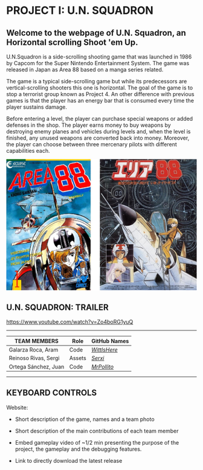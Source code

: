 # PROJECT I: U.N. SQUADRON 

## Welcome to the webpage of U.N. Squadron, an Horizontal scrolling Shoot 'em Up.
U.N.Squadron is a side-scrolling shooting game that was launched in 1986 by Capcom for the Super Nintendo Entertainment System. The game was released in Japan as Area 88 based on a manga series related.

The game is a typical side-scrolling game but while its predecessors are vertical-scrolling shooters this one is horizontal. The goal of the game is to stop a terrorist group known as Project 4. An other difference with previous games is that the player has an energy bar that is consumed every time the player sustains damage. 

Before entering a level, the player can purchase special weapons or added defenses in the shop. The player earns money to buy weapons by destroying enemy planes and vehicles during levels and, when the level is finished, any unused weapons are converted back into money. Moreover, the player can choose between three mercenary pilots with different capabilities each.

![](https://raw.githubusercontent.com/JanAdell/Project-1/master/Wiki%20Contents/Art/area-88-ova.jpg)

## U.N. SQUADRON: TRAILER

https://www.youtube.com/watch?v=Zo4boRG1yuQ 

***
|TEAM MEMBERS|Role|GitHub Names|
| ---------- |---------|---------|
|Galarza Roca, Aram |Code|[_WittIsHere_](https://github.com/WittIsHere) |
|Reinoso Rivas, Sergi|Assets|[_Serxi_](https://github.com/Serxi) | 
|Ortega Sánchez, Juan|Code|[_MrPollito_](https://github.com/MrPollito) |
***
## KEYBOARD CONTROLS

Website:

- Short description of the game, names and a team photo

- Short description of the main contributions of each team member

- Embed gameplay video of ~1/2 min presenting the purpose of the project, the gameplay and
  the debugging features.

- Link to directly download the latest release
